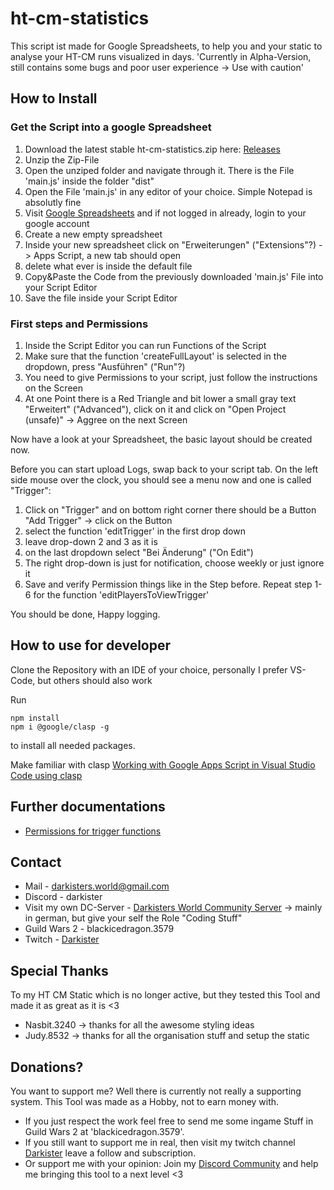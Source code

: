 # ht-cm-statistics
This script ist made for Google Spreadsheets, to help you and your static to analyse your HT-CM runs visualized in days. 
'Currently in Alpha-Version, still contains some bugs and poor user experience -> Use with caution'

## How to Install
### Get the Script into a google Spreadsheet
1. Download the latest stable ht-cm-statistics.zip here: [Releases](https://github.com/Darkister/ht-cm-statistics/releases)
2. Unzip the Zip-File
3. Open the unziped folder and navigate through it. There is the File 'main.js' inside the folder "dist"
4. Open the File 'main.js' in any editor of your choice. Simple Notepad is absolutly fine
5. Visit [Google Spreadsheets](https://docs.google.com/spreadsheets/) and if not logged in already, login to your google account
6. Create a new empty spreadsheet
7. Inside your new spreadsheet click on "Erweiterungen" ("Extensions"?) -> Apps Script, a new tab should open
8. delete what ever is inside the default file
9. Copy&Paste the Code from the previously downloaded 'main.js' File into your Script Editor
10. Save the file inside your Script Editor

### First steps and Permissions
1. Inside the Script Editor you can run Functions of the Script
2. Make sure that the function 'createFullLayout' is selected in the dropdown, press "Ausführen" ("Run"?)
3. You need to give Permissions to your script, just follow the instructions on the Screen
4. At one Point there is a Red Triangle and bit lower a small gray text "Erweitert" ("Advanced"), click on it and click on "Open Project (unsafe)" -> Aggree on the next Screen

Now have a look at your Spreadsheet, the basic layout should be created now.

Before you can start upload Logs, swap back to your script tab. On the left side mouse over the clock, you should see a menu now and one is called "Trigger":
1. Click on "Trigger" and on bottom right corner there should be a Button "Add Trigger" -> click on the Button
2. select the function 'editTrigger' in the first drop down
3. leave drop-down 2 and 3 as it is
4. on the last dropdown select "Bei Änderung" ("On Edit")
5. The right drop-down is just for notification, choose weekly or just ignore it
6. Save and verify Permission things like in the Step before.
Repeat step 1-6 for the function 'editPlayersToViewTrigger'

You should be done, Happy logging.

## How to use for developer
Clone the Repository with an IDE of your choice, personally I prefer VS-Code, but others should also work

Run
```
npm install
npm i @google/clasp -g
```
to install all needed packages.

Make familiar with clasp [Working with Google Apps Script in Visual Studio Code using clasp](https://yagisanatode.com/2019/04/01/working-with-google-apps-script-in-visual-studio-code-using-clasp/)

## Further documentations
* [Permissions for trigger functions](https://stackoverflow.com/questions/58359417/you-do-not-have-permission-to-call-urlfetchapp-fetch)

## Contact
* Mail - darkisters.world@gmail.com
* Discord - darkister
* Visit my own DC-Server - [Darkisters World Community Server](https://discord.gg/wMuQnYVNTv) -> mainly in german, but give your self the Role "Coding Stuff"
* Guild Wars 2 - blackicedragon.3579
* Twitch - [Darkister](https://www.twitch.tv/darkister)

## Special Thanks
To my HT CM Static which is no longer active, but they tested this Tool and made it as great as it is <3
* Nasbit.3240 -> thanks for all the awesome styling ideas
* Judy.8532 -> thanks for all the organisation stuff and setup the static

## Donations?
You want to support me? Well there is currently not really a supporting system. This Tool was made as a Hobby, not to earn money with.
- If you just respect the work feel free to send me some ingame Stuff in Guild Wars 2 at 'blackicedragon.3579'.
- If you still want to support me in real, then visit my twitch channel [Darkister](https://www.twitch.tv/darkister) leave a follow and subscription.
- Or support me with your opinion: Join my [Discord Community](https://discord.gg/wMuQnYVNTv) and help me bringing this tool to a next level <3